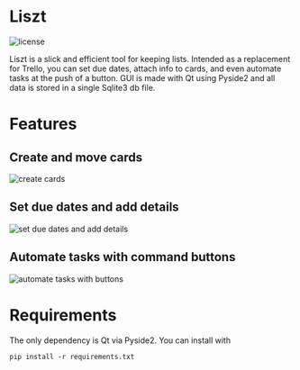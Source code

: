 
# Liszt
![license](https://img.shields.io/badge/license-GPL%203.0-brightgreen)

Liszt is a slick and efficient tool for keeping lists.
Intended as a replacement for Trello, you can set due dates, attach info to cards, and even automate tasks at the push of a button.
GUI is made with Qt using Pyside2 and all data is stored in a single Sqlite3 db file.


# Features
## Create and move cards
![create cards](https://github.com/rwandaPinocle/Liszt/raw/master/gifs/liszt_add_and_move.gif)

## Set due dates and add details
![set due dates and add details](https://github.com/rwandaPinocle/Liszt/raw/master/gifs/liszt_modify_tasks.gif)

## Automate tasks with command buttons
![automate tasks with buttons](https://raw.githubusercontent.com/rwandaPinocle/Liszt/master/gifs/liszt_buttons.gif)

# Requirements
The only dependency is Qt via Pyside2.
You can install with 
```
pip install -r requirements.txt
```


